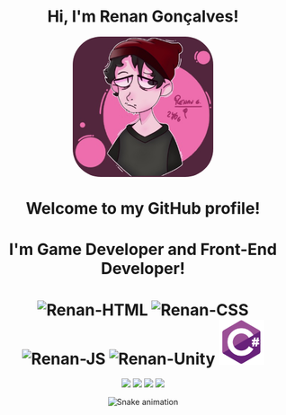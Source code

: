 <div align="center">

<h1 align="center" color="#0000ff" >Hi, I'm Renan Gonçalves</a>!</h1>
<img align="center" alt="renanIcon" height="250" style="border-radius:50px;" src="IMG/renanIcon.jpg">


<h1 align="center">Welcome to my GitHub profile!</h1>

</div>

<div align="center">
  
   <h1 style="text-size: 20%"> I'm Game Developer and Front-End Developer! <h1>

  <img alt="Renan-HTML" height="80" width="80" src="https://upload.wikimedia.org/wikipedia/commons/thumb/3/38/HTML5_Badge.svg/2048px-HTML5_Badge.svg.png">
  <img alt="Renan-CSS" height="80" width="80" src="https://cdn-icons-png.flaticon.com/512/732/732190.png">
  <img alt="Renan-JS" height="80" width="80" src="https://logospng.org/download/javascript/logo-javascript-icon-1024.png">
  <img alt="Renan-Unity" height="80" width="80" src="https://cdn-icons-png.flaticon.com/512/5969/5969294.png">
  <img alt="Renan-Csharp" height="80" width="80" src="https://raw.githubusercontent.com/devicons/devicon/master/icons/csharp/csharp-original.svg">
  
</div>

<div align="center"> 

  
  <a href="https://instagram.com/rena.gcv" target="_blank"><img src="https://img.shields.io/badge/-Instagram-%23E4405F?style=for-the-badge&logo=instagram&logoColor=white" target="_blank"></a>
 <a href="https://discord.gg/PdMZRcRUDa" target="_blank"><img src="https://img.shields.io/badge/Discord-7289DA?style=for-the-badge&logo=discord&logoColor=white" target="_blank"></a> 
  <a href = "mailto:renan.gcv.contato@gmail.com"><img src="https://img.shields.io/badge/-Gmail-%23333?style=for-the-badge&logo=gmail&logoColor=white" target="_blank"></a>
  <a href="https://www.linkedin.com/in/renan-teodoro-lopes-gon%C3%A7alves-804014221/" target="_blank"><img src="https://img.shields.io/badge/-LinkedIn-%230077B5?style=for-the-badge&logo=linkedin&logoColor=white" target="_blank"></a> 
  
  <div>
  
![Snake animation](https://github.com/CassioJ2/CassioJ2/blob/output/github-contribution-grid-snake.svg)
 
 <div>
